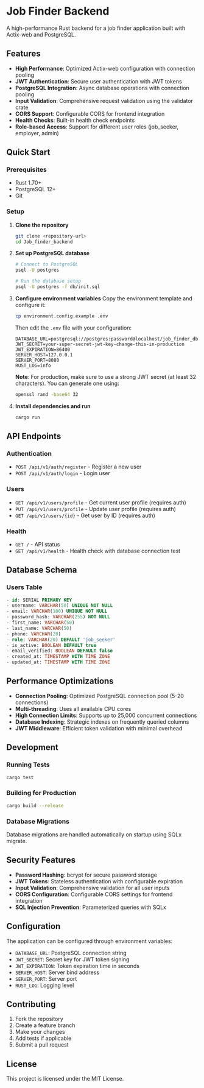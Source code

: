 # Job Finder Backend

A high-performance Rust backend for a job finder application built with Actix-web and PostgreSQL.

## Features

- **High Performance**: Optimized Actix-web configuration with connection pooling
- **JWT Authentication**: Secure user authentication with JWT tokens
- **PostgreSQL Integration**: Async database operations with connection pooling
- **Input Validation**: Comprehensive request validation using the validator crate
- **CORS Support**: Configurable CORS for frontend integration
- **Health Checks**: Built-in health check endpoints
- **Role-based Access**: Support for different user roles (job_seeker, employer, admin)

## Quick Start

### Prerequisites

- Rust 1.70+ 
- PostgreSQL 12+
- Git

### Setup

1. **Clone the repository**
   ```bash
   git clone <repository-url>
   cd Job_finder_backend
   ```

2. **Set up PostgreSQL database**
   ```bash
   # Connect to PostgreSQL
   psql -U postgres
   
   # Run the database setup
   psql -U postgres -f db/init.sql
   ```

3. **Configure environment variables**
   Copy the environment template and configure it:
   ```bash
   cp environment.config.example .env
   ```
   Then edit the `.env` file with your configuration:
   ```env
   DATABASE_URL=postgresql://postgres:password@localhost/job_finder_db
   JWT_SECRET=your-super-secret-jwt-key-change-this-in-production
   JWT_EXPIRATION=86400
   SERVER_HOST=127.0.0.1
   SERVER_PORT=8080
   RUST_LOG=info
   ```
   
   **Note**: For production, make sure to use a strong JWT secret (at least 32 characters). You can generate one using:
   ```bash
   openssl rand -base64 32
   ```

4. **Install dependencies and run**
   ```bash
   cargo run
   ```

## API Endpoints

### Authentication
- `POST /api/v1/auth/register` - Register a new user
- `POST /api/v1/auth/login` - Login user

### Users
- `GET /api/v1/users/profile` - Get current user profile (requires auth)
- `PUT /api/v1/users/profile` - Update user profile (requires auth)
- `GET /api/v1/users/{id}` - Get user by ID (requires auth)

### Health
- `GET /` - API status
- `GET /api/v1/health` - Health check with database connection test

## Database Schema

### Users Table
```sql
- id: SERIAL PRIMARY KEY
- username: VARCHAR(50) UNIQUE NOT NULL
- email: VARCHAR(100) UNIQUE NOT NULL
- password_hash: VARCHAR(255) NOT NULL
- first_name: VARCHAR(50)
- last_name: VARCHAR(50)
- phone: VARCHAR(20)
- role: VARCHAR(20) DEFAULT 'job_seeker'
- is_active: BOOLEAN DEFAULT true
- email_verified: BOOLEAN DEFAULT false
- created_at: TIMESTAMP WITH TIME ZONE
- updated_at: TIMESTAMP WITH TIME ZONE
```

## Performance Optimizations

- **Connection Pooling**: Optimized PostgreSQL connection pool (5-20 connections)
- **Multi-threading**: Uses all available CPU cores
- **High Connection Limits**: Supports up to 25,000 concurrent connections
- **Database Indexing**: Strategic indexes on frequently queried columns
- **JWT Middleware**: Efficient token validation with minimal overhead

## Development

### Running Tests
```bash
cargo test
```

### Building for Production
```bash
cargo build --release
```

### Database Migrations
Database migrations are handled automatically on startup using SQLx migrate.

## Security Features

- **Password Hashing**: bcrypt for secure password storage
- **JWT Tokens**: Stateless authentication with configurable expiration
- **Input Validation**: Comprehensive validation for all user inputs
- **CORS Configuration**: Configurable CORS settings for frontend integration
- **SQL Injection Prevention**: Parameterized queries with SQLx

## Configuration

The application can be configured through environment variables:

- `DATABASE_URL`: PostgreSQL connection string
- `JWT_SECRET`: Secret key for JWT token signing
- `JWT_EXPIRATION`: Token expiration time in seconds
- `SERVER_HOST`: Server bind address
- `SERVER_PORT`: Server port
- `RUST_LOG`: Logging level

## Contributing

1. Fork the repository
2. Create a feature branch
3. Make your changes
4. Add tests if applicable
5. Submit a pull request

## License

This project is licensed under the MIT License. 